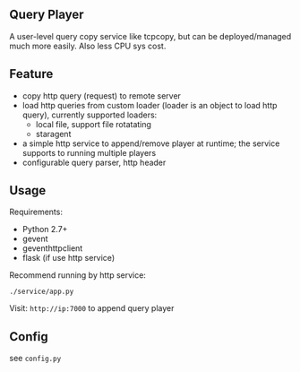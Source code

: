 ## Query Player

A user-level query copy service like tcpcopy, but can be deployed/managed much more easily. Also less CPU sys cost.

## Feature

* copy http query (request) to remote server
* load http queries from custom loader (loader is an object to load http query), currently supported loaders:
    * local file, support file rotatating
    * staragent
* a simple http service to append/remove player at runtime; the service supports to running multiple players
* configurable query parser, http header

## Usage

Requirements:

* Python 2.7+
* gevent
* geventhttpclient
* flask (if use http service)

Recommend running by http service:

```
./service/app.py
```

Visit: `http://ip:7000` to append query player

## Config

see `config.py`
